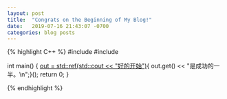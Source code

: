 ```yaml
---
layout: post
title:  "Congrats on the Beginning of My Blog!"
date:   2019-07-16 21:43:07 -0700
categories: blog posts
---
```


{% highlight C++ %}
#include <iostream>
#include <functional>

int main() {
    [out = std::ref(std::cout << "好的开始")](){ out.get() << "是成功的一半。\n";}();
    return 0;
}

{% endhighlight %}

